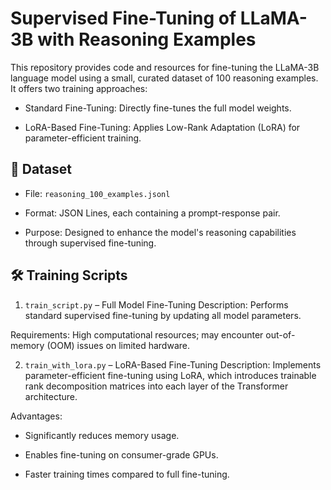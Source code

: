 # Supervised Fine-Tuning of LLaMA-3B with Reasoning Examples

This repository provides code and resources for fine-tuning the LLaMA-3B language model using a small, curated dataset of 100 reasoning examples. It offers two training approaches:

- Standard Fine-Tuning: Directly fine-tunes the full model weights.

- LoRA-Based Fine-Tuning: Applies Low-Rank Adaptation (LoRA) for parameter-efficient training.

## 📂 Dataset

- File: `reasoning_100_examples.jsonl`

- Format: JSON Lines, each containing a prompt-response pair.

- Purpose: Designed to enhance the model's reasoning capabilities through supervised fine-tuning.

## 🛠️ Training Scripts

1. `train_script.py` – Full Model Fine-Tuning
Description: Performs standard supervised fine-tuning by updating all model parameters.

Requirements: High computational resources; may encounter out-of-memory (OOM) issues on limited hardware.

2. `train_with_lora.py` – LoRA-Based Fine-Tuning
Description: Implements parameter-efficient fine-tuning using LoRA, which introduces trainable rank decomposition matrices into each layer of the Transformer architecture.

Advantages:

- Significantly reduces memory usage.

- Enables fine-tuning on consumer-grade GPUs.

- Faster training times compared to full fine-tuning.